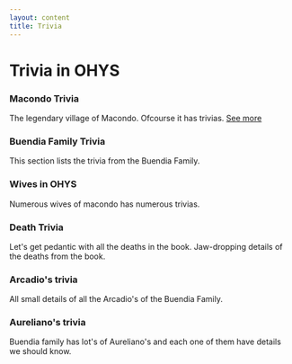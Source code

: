 ```yaml
--- 
layout: content
title: Trivia
---
```

# Trivia in OHYS
### Macondo Trivia
   The legendary village of Macondo. Ofcourse it has trivias.
<a href="{% link pages/trivia/trivia-pages/macondo.md %}">See more</a>

### Buendia Family Trivia
   This section lists the trivia from the Buendia Family.


### Wives in OHYS
   Numerous wives of macondo has numerous trivias.
     
### Death Trivia
Let's get pedantic with all the deaths in the book. Jaw-dropping details of the deaths from the book.


### Arcadio's trivia
All small details of all the Arcadio's of the Buendia Family.



### Aureliano's trivia
Buendia family has lot's of Aureliano's and each one of them have details we should know.

      